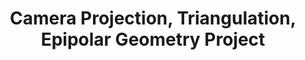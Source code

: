 ---
layout: page
title: Camera Projection, Triangulation, Epipolar Geometry Project
description: Implemented 3D reconstruction from 2D motion capture images, using camera calibration, triangulation, and the eight-point algorithm to derive spatial information and understand relationships.
img: assets/img/camproj.jpg
redirect: ../assets/pdf/CVproject.pdf
importance: 1
category: fun
---
